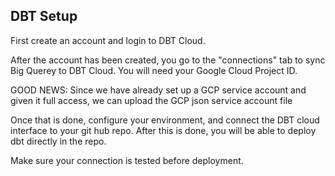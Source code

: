 ## DBT Setup ##

First create an account and login to DBT Cloud.

After the account has been created, you go to the "connections" tab to sync Big Querey to DBT Cloud. You will need your Google Cloud Project ID.

GOOD NEWS: Since we have already set up a GCP service account and given it full access, we can upload the GCP json service account file

Once that is done, configure your environment, and connect the DBT cloud interface to your git hub repo. After this is done, you will be able to deploy dbt directly in the repo.

Make sure your connection is tested before deployment.
